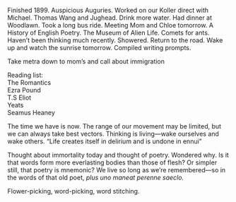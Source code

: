 Finished 1899\. Auspicious Auguries. Worked on our Koller direct with Michael. Thomas Wang and Jughead. Drink more water. Had dinner at Woodlawn. Took a long bus ride. Meeting Mom and Chloe tomorrow. A History of English Poetry. The Museum of Alien Life. Comets for ants. Haven’t been thinking much recently. Showered. Return to the road. Wake up and watch the sunrise tomorrow. Compiled writing prompts.

Take metra down to mom’s and call about immigration

Reading list:  
The Romantics  
Ezra Pound  
T.S Eliot  
Yeats  
Seamus Heaney

The time we have is now. The range of our movement may be limited, but we can always take best vectors. Thinking is living—wake ourselves and wake others. “Life creates itself in delirium and is undone in ennui”

Thought about immortality today and thought of poetry. Wondered why. Is it that words form more everlasting bodies than those of flesh? Or simpler still, that poetry is mnemonic? We live so long as we’re remembered—so in the words of that old poet, *plus uno maneat perenne saeclo.*

Flower-picking, word-picking, word stitching.
